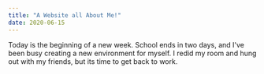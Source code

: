 ```yaml
---
title: "A Website all About Me!"
date: 2020-06-15
---
```


Today is the beginning of a new week. School ends in two days, and I've been busy creating a new environment for myself. I redid my room and hung out with my friends, but its time to get back to work.
